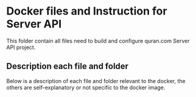 Docker files and Instruction for Server API
============================

This folder contain all files need to build and configure quran.com Server API project.

## Description each file and folder

Below is a description of each file and folder relevant to the docker, the others are self-explanatory or not specific to the docker image.

